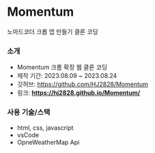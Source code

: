 # Momentum
노마드코더 크롭 앱 만들기 클론 코딩

### 소개

- Momentum 크롬 확장 웹 클론 코딩
- 제작 기간: 2023.08.09 ~ 2023.08.24
- 깃허브: https://github.com/HJ2828/Momentum
- 링크: **https://hj2828.github.io/Momentum/**

### 사용 기술/스택

- html, css, javascript
- vsCode
- OpneWeatherMap Api
